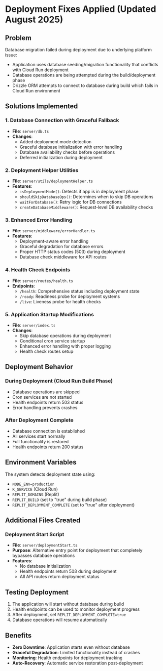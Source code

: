 # Deployment Fixes Applied (Updated August 2025)

## Problem
Database migration failed during deployment due to underlying platform issue:
- Application uses database seeding/migration functionality that conflicts with Cloud Run deployment
- Database operations are being attempted during the build/deployment phase
- Drizzle ORM attempts to connect to database during build which fails in Cloud Run environment

## Solutions Implemented

### 1. Database Connection with Graceful Fallback
- **File**: `server/db.ts`
- **Changes**: 
  - Added deployment mode detection
  - Graceful database initialization with error handling
  - Database availability checks before operations
  - Deferred initialization during deployment

### 2. Deployment Helper Utilities
- **File**: `server/utils/deploymentHelper.ts`
- **Features**:
  - `isDeploymentMode()`: Detects if app is in deployment phase
  - `shouldSkipDatabaseOps()`: Determines when to skip DB operations
  - `waitForDatabase()`: Retry logic for DB connections
  - `createDatabaseMiddleware()`: Request-level DB availability checks

### 3. Enhanced Error Handling
- **File**: `server/middleware/errorHandler.ts`
- **Features**:
  - Deployment-aware error handling
  - Graceful degradation for database errors
  - Proper HTTP status codes (503) during deployment
  - Database check middleware for API routes

### 4. Health Check Endpoints
- **File**: `server/routes/health.ts`
- **Endpoints**:
  - `/health`: Comprehensive status including deployment state
  - `/ready`: Readiness probe for deployment systems
  - `/live`: Liveness probe for health checks

### 5. Application Startup Modifications
- **File**: `server/index.ts`
- **Changes**:
  - Skip database operations during deployment
  - Conditional cron service startup
  - Enhanced error handling with proper logging
  - Health check routes setup

## Deployment Behavior

### During Deployment (Cloud Run Build Phase)
- Database operations are skipped
- Cron services are not started
- Health endpoints return 503 status
- Error handling prevents crashes

### After Deployment Complete
- Database connection is established
- All services start normally
- Full functionality is restored
- Health endpoints return 200 status

## Environment Variables

The system detects deployment state using:
- `NODE_ENV=production`
- `K_SERVICE` (Cloud Run)
- `REPLIT_DOMAINS` (Replit)
- `REPLIT_BUILD` (set to "true" during build phase)
- `REPLIT_DEPLOYMENT_COMPLETE` (set to "true" after deployment)

## Additional Files Created

### Deployment Start Script
- **File**: `server/deploymentStart.ts`
- **Purpose**: Alternative entry point for deployment that completely bypasses database operations
- **Features**: 
  - No database initialization
  - Health endpoints return 503 during deployment
  - All API routes return deployment status

## Testing Deployment

1. The application will start without database during build
2. Health endpoints can be used to monitor deployment progress
3. After deployment, set `REPLIT_DEPLOYMENT_COMPLETE=true`
4. Database operations will resume automatically

## Benefits

- **Zero Downtime**: Application starts even without database
- **Graceful Degradation**: Limited functionality instead of crashes
- **Monitoring**: Health endpoints for deployment tracking
- **Auto-Recovery**: Automatic service restoration post-deployment